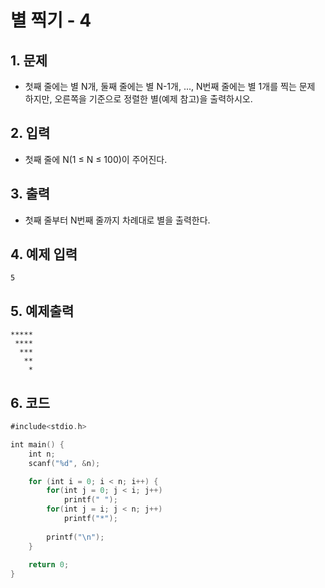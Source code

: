 # 별 찍기 - 4

## 1. 문제

- 첫째 줄에는 별 N개, 둘째 줄에는 별 N-1개, ..., N번째 줄에는 별 1개를 찍는 문제 하지만, 오른쪽을 기준으로 정렬한 별(예제 참고)을 출력하시오.

## 2. 입력
- 첫째 줄에 N(1 ≤ N ≤ 100)이 주어진다.

## 3. 출력

- 첫째 줄부터 N번째 줄까지 차례대로 별을 출력한다.


## 4. 예제 입력
```
5
```

## 5. 예제출력

```
*****
 ****
  ***
   **
    *
```

## 6. 코드

```swift
#include<stdio.h>

int main() {
    int n;
    scanf("%d", &n);

    for (int i = 0; i < n; i++) {
        for(int j = 0; j < i; j++)
            printf(" ");
        for(int j = i; j < n; j++)
            printf("*");
        
        printf("\n");
    }
    
    return 0;
}
```


